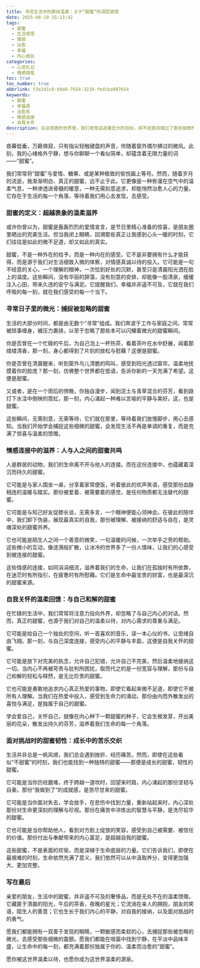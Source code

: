 ```yaml
---
title: 寻觅生活中的那抹温柔：关于“甜蜜”的深层感悟
date: 2025-08-10 15:13:42
tags:
  - 甜蜜
  - 生活感悟
  - 情感
  - 治愈
  - 幸福
  - 内心成长
categories:
  - 心灵札记
  - 情感随笔
toc: true
toc_number: true
abbrlink: f3e2d1c0-b9a8-7654-3210-fedcba987654
keywords:
  - 甜蜜
  - 幸福感
  - 治愈系
  - 情感连接
  - 自我关怀
description: 在这喧嚣的世界里，我们常常追逐着宏大的目标，却不经意间错过了那些细微而真实的“甜蜜”。它不是惊天动地的浪漫，也不是物质堆砌的奢华，而是藏匿于日常点滴、内心深处，那些能让灵魂感到熨帖、让生命充满暖意的温柔瞬间。这篇文章，将带你一同探寻，如何重新定义并感受生活中的这份独特甜蜜，让它成为滋养我们前行的力量。
---
```


夜幕低垂，万籁俱寂，只有指尖轻触键盘的声音，伴随着窗外偶尔拂过的微风。此刻，我的心绪格外宁静，想与你聊聊一个看似简单，却蕴含着无限力量的词——“甜蜜”。

我们常常将“甜蜜”与爱情、糖果、或是某种极致的愉悦画上等号。然而，随着岁月的流逝，我渐渐明白，真正的甜蜜，远不止于此。它更像是一种弥漫在空气中的温柔气息，一种渗透进骨髓的暖意，一种无需刻意追求，却能悄然治愈人心的力量。它存在于生活的每一个角落，等待着我们用心去发现，去感受。

### 甜蜜的定义：超越表象的温柔滋养

或许你曾以为，甜蜜是轰轰烈烈的爱情宣言，是节日里精心准备的惊喜，是朋友圈里晒出的完美生活。但当我闭上眼睛，回溯那些真正让我感到心头一暖的时刻，它们往往是如此的微不足道，却又如此的真实。

甜蜜，不是一种外在的给予，而是一种内在的感受。它不是非要拥有什么才能获得，而是源于我们对生活细致入微的体察，对情感真诚以待的投入。它可能是一句不经意的关心，一个理解的眼神，一次恰到好处的沉默，甚至只是清晨阳光洒在脸上的温度。这些瞬间，没有华丽的辞藻，没有刻意的安排，却能像一股清泉，缓缓注入心田，带来久违的安宁与满足。它提醒我们，幸福并非遥不可及，它就在我们呼吸的每一刻，就在我们感受的每一个当下。

### 寻常日子里的微光：捕捉被忽略的甜蜜

生活的大部分时间，都是由无数个“寻常”组成。我们奔波于工作与家庭之间，常常被琐事缠身，被压力裹挟，以至于忽略了那些本可以闪耀着微光的甜蜜瞬间。

你是否曾在一个忙碌的午后，为自己泡上一杯热茶，看着茶叶在水中舒展，闻着那缕缕清香，那一刻，身心都得到了片刻的放松与慰藉？这便是甜蜜。

你是否曾在清晨醒来，听到窗外鸟儿清脆的鸣叫，感受到阳光透过窗帘，温柔地抚摸着你的脸庞？那一刻，仿佛整个世界都在低语，告诉你新的一天充满了希望。这便是甜蜜。

又或者，是在一个雨后的傍晚，你独自漫步，闻到泥土与青草混合的芬芳，看到路灯下水洼中倒映的霓虹，那一刻，内心涌起一种难以言喻的平静与美好。这，也是甜蜜。

这些瞬间，无需刻意，无需等待，它们就在那里，等待着我们放慢脚步，用心去感知。当我们开始学会捕捉这些细微的甜蜜，会发现生活不再是单调的重复，而是充满了惊喜与温柔的馈赠。

### 情感连接中的滋养：人与人之间的甜蜜共鸣

人是群居的动物，我们的生命离不开与他人的连接。而在这份连接中，也蕴藏着深沉而持久的甜蜜。

它可能是与家人围坐一桌，分享着家常便饭，听着彼此的欢声笑语，感受那份血脉相连的温暖与踏实。那份被爱着、被需要着的感觉，是任何物质都无法替代的甜蜜。

它可能是与知己好友促膝长谈，无需多言，一个眼神便能心领神会。在彼此的陪伴中，我们卸下伪装，展现最真实的自我，那份被理解、被接纳的舒适与自在，是灵魂深处的甜蜜共养。

它也可能是陌生人之间一个善意的微笑，一句温暖的问候，一次举手之劳的帮助。这些微小的互动，像涟漪般扩散，让冰冷的世界多了一份人情味，让我们的心感受到被连接的甜蜜。

这些情感的连接，如同涓涓细流，滋养着我们的生命，让我们在孤独时有所依靠，在迷茫时有所指引，在疲惫时有所慰藉。它们是生命中最宝贵的财富，也是最深沉的甜蜜来源。

### 自我关怀的温柔回馈：与自己和解的甜蜜

在忙碌的生活中，我们常常将注意力投向外界，却忽略了与自己内心的对话。然而，真正的甜蜜，也源于我们对自己的温柔以待，对内心需求的尊重与满足。

它可能是给自己一个独处的空间，听一首喜欢的音乐，读一本心仪的书，让思绪自由飞翔。那一刻，与自己深度连接，感受内心的平静与丰盈，这便是自我关怀的甜蜜。

它可能是放下对完美的执念，允许自己犯错，允许自己不完美，然后温柔地接纳这一切。当内心不再被苛责与批判所困扰，取而代之的是一份宽容与理解，那份与自己和解的轻松与释然，是无比珍贵的甜蜜。

它也可能是勇敢地追求内心真正热爱的事物，即使它看起来微不足道，即使它不被所有人理解。当我们在热爱中投入，感受到生命力的涌动，那份由内而外散发出的喜悦与满足，是独属于自己的甜蜜。

学会爱自己，关怀自己，就像在内心种下一颗甜蜜的种子，它会生根发芽，开出美丽的花朵，散发出持久的芬芳，滋养着我们生命的每一个角落。

### 面对挑战时的甜蜜韧性：成长中的苦乐交织

生活并非总是一帆风顺，我们总会遇到挫折、经历痛苦。然而，即使在这些看似“不甜蜜”的时刻，我们也能找到一种独特的甜蜜——那便是成长的甜蜜，韧性的甜蜜。

它可能是当你历经磨难，终于跨越一道坎时，回望来时路，内心涌起的那份坚韧与自豪。那份“我做到了”的成就感，是苦尽甘来的甜蜜。

它可能是当你面对失去，学会放手，在悲伤中找到力量，重新站起来时，内心深处那份对生命更深刻的理解与珍视。那份在痛苦中淬炼出的智慧与平静，是洗尽铅华的甜蜜。

它也可能是当你帮助他人，看到对方脸上绽放的笑容，感受到自己被需要、被信任的价值。那份付出与奉献带来的内心富足，是超越自我的甜蜜。

这些甜蜜，不是表面的欢愉，而是深植于生命底层的力量。它们告诉我们，即使在最艰难的时刻，生命依然充满了意义，我们依然可以从中汲取养分，变得更加强大、更加完整。

### 写在最后

亲爱的朋友，生活中的甜蜜，并非遥不可及的奢侈品，而是无处不在的温柔馈赠。它藏匿于清晨的阳光，午后的茶香，夜晚的星光；它流淌在亲人的拥抱，朋友的笑语，陌生人的善意；它也生长于我们内心的平静，对自我的接纳，以及面对挑战时的勇气。

愿我们都能拥有一双善于发现的眼睛，一颗敏感而柔软的心，去捕捉那些被忽略的微光，去感受那些细微的震颤。愿我们都能在喧嚣中找到宁静，在平淡中品味丰盛，让生命中的每一刻，都充满着那份独属于你的、温柔而治愈的“甜蜜”。

愿你被这世界温柔以待，也愿你成为这世界温柔的源泉。